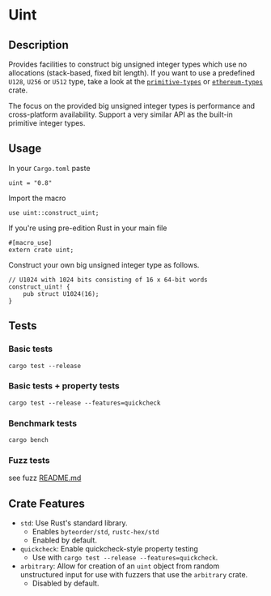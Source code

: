 # Uint

## Description

Provides facilities to construct big unsigned integer types which use no allocations (stack-based, fixed bit length).
If you want to use a predefined `U128`, `U256` or `U512` type, take a look at the [`primitive-types`](https://github.com/axia-tech/axia-common/tree/master/primitive-types) or [`ethereum-types`](https://github.com/axia-tech/axia-common/tree/master/ethereum-types) crate.

The focus on the provided big unsigned integer types is performance and cross-platform availability.
Support a very similar API as the built-in primitive integer types.

## Usage

In your `Cargo.toml` paste

```
uint = "0.8"
```

Import the macro

```
use uint::construct_uint;
```

If you're using pre-edition Rust in your main file

```
#[macro_use]
extern crate uint;
```

Construct your own big unsigned integer type as follows.

```
// U1024 with 1024 bits consisting of 16 x 64-bit words
construct_uint! {
	pub struct U1024(16);
}
```

## Tests

### Basic tests

```
cargo test --release
```

### Basic tests + property tests

```
cargo test --release --features=quickcheck
```

### Benchmark tests

```
cargo bench
```

### Fuzz tests

see fuzz [README.md](fuzz/README.md)

## Crate Features

- `std`: Use Rust's standard library.
	- Enables `byteorder/std`, `rustc-hex/std`
	- Enabled by default.
- `quickcheck`: Enable quickcheck-style property testing
	- Use with `cargo test --release --features=quickcheck`.
- `arbitrary`: Allow for creation of an `uint` object from random unstructured input for use with fuzzers that use the `arbitrary` crate.
	- Disabled by default.
